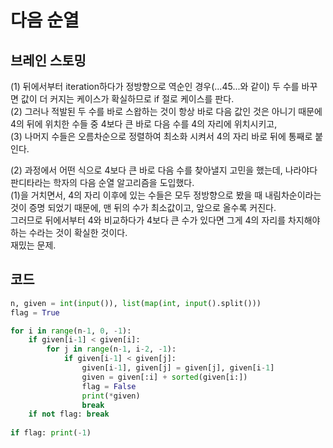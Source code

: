 # 다음 순열


## 브레인 스토밍

(1) 뒤에서부터 iteration하다가 정방향으로 역순인 경우(...45...와 같이) 두 수를 바꾸면 값이 더 커지는 케이스가 확실하므로 if 절로 케이스를 판다.  
(2) 그러나 적발된 두 수를 바로 스왑하는 것이 항상 바로 다음 값인 것은 아니기 때문에 4의 뒤에 위치한 수들 중 4보다 큰 바로 다음 수를 4의 자리에 위치시키고,  
(3) 나머지 수들은 오름차순으로 정렬하여 최소화 시켜서 4의 자리 바로 뒤에 통째로 붙인다.  
  
(2) 과정에서 어떤 식으로 4보다 큰 바로 다음 수를 찾아낼지 고민을 했는데, 나라야다 판디타라는 학자의 다음 순열 알고리즘을 도입했다.  
(1)을 거치면서, 4의 자리 이후에 있는 수들은 모두 정방향으로 봤을 때 내림차순이라는 것이 증명 되었기 때문에, 맨 뒤의 수가 최소값이고, 앞으로 올수록 커진다.  
그러므로 뒤에서부터 4와 비교하다가 4보다 큰 수가 있다면 그게 4의 자리를 차지해야하는 수라는 것이 확실한 것이다.  
재밌는 문제.


## 코드

```python
n, given = int(input()), list(map(int, input().split()))
flag = True

for i in range(n-1, 0, -1):
    if given[i-1] < given[i]:
        for j in range(n-1, i-2, -1):
            if given[i-1] < given[j]:
                given[i-1], given[j] = given[j], given[i-1]
                given = given[:i] + sorted(given[i:])
                flag = False
                print(*given) 
                break 
    if not flag: break
        
if flag: print(-1)
```
